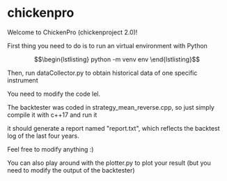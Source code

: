 # chickenpro

Welcome to ChickenPro (chickenproject 2.0)!

First thing you need to do is to run an virtual environment with Python

$$\begin{lstlisting}
python -m venv env
\end{lstlisting}$$

Then, run dataCollector.py to obtain historical data of one specific instrument

You need to modify the code lel.

The backtester was coded in strategy_mean_reverse.cpp, so just simply compile it with c++17 and run it

it should generate a report named "report.txt", which reflects the backtest log of the last four years.

Feel free to modify anything :)

You can also play around with the plotter.py to plot your result (but you need to modify the output of the backtester)
